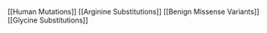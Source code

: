 [[Human Mutations]]
[[Arginine Substitutions]]
[[Benign Missense Variants]]
[[Glycine Substitutions]]
